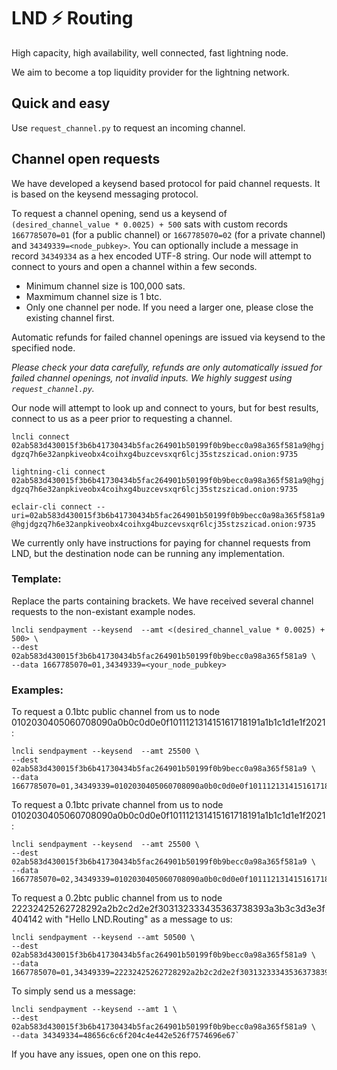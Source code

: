 # LND ⚡ Routing

High capacity, high availability, well connected, fast lightning node. 

We aim to become a top liquidity provider for the lightning network.

## Quick and easy

Use `request_channel.py` to request an incoming channel.

## Channel open requests

We have developed a keysend based protocol for paid channel requests. It is based on the keysend messaging protocol.

To request a channel opening, send us a keysend of `(desired_channel_value * 0.0025) + 500` sats with custom records `1667785070=01` (for a public channel) or `1667785070=02` (for a private channel) and `34349339=<node_pubkey>`. You can optionally include a message in record `34349334` as a hex encoded UTF-8 string. Our node will attempt to connect to yours and open a channel within a few seconds.

- Minimum channel size is 100,000 sats. 
- Maxmimum channel size is 1 btc.
- Only one channel per node. If you need a larger one, please close the existing channel first.

Automatic refunds for failed channel openings are issued via keysend to the specified node. 

*Please check your data carefully, refunds are only automatically issued for failed channel openings, not invalid inputs. We highly suggest using `request_channel.py`.*

Our node will attempt to look up and connect to yours, but for best results, connect to us as a peer prior to 
requesting a channel.

`lncli connect 02ab583d430015f3b6b41730434b5fac264901b50199f0b9becc0a98a365f581a9@hgjdgzq7h6e32anpkiveobx4coihxg4buzcevsxqr6lcj35stzszicad.onion:9735`

`lightning-cli connect 02ab583d430015f3b6b41730434b5fac264901b50199f0b9becc0a98a365f581a9@hgjdgzq7h6e32anpkiveobx4coihxg4buzcevsxqr6lcj35stzszicad.onion:9735`

`eclair-cli connect --uri=02ab583d430015f3b6b41730434b5fac264901b50199f0b9becc0a98a365f581a9@hgjdgzq7h6e32anpkiveobx4coihxg4buzcevsxqr6lcj35stzszicad.onion:9735`

We currently only have instructions for paying for channel requests from LND, but the destination node can be running any implementation.

### Template:

Replace the parts containing brackets. We have received several channel requests to the non-existant example nodes.

```
lncli sendpayment --keysend  --amt <(desired_channel_value * 0.0025) + 500> \
--dest 02ab583d430015f3b6b41730434b5fac264901b50199f0b9becc0a98a365f581a9 \
--data 1667785070=01,34349339=<your_node_pubkey>
```

### Examples:
To request a 0.1btc public channel from us to node 0102030405060708090a0b0c0d0e0f101112131415161718191a1b1c1d1e1f2021:
```
lncli sendpayment --keysend  --amt 25500 \
--dest 02ab583d430015f3b6b41730434b5fac264901b50199f0b9becc0a98a365f581a9 \
--data 1667785070=01,34349339=0102030405060708090a0b0c0d0e0f101112131415161718191a1b1c1d1e1f2021
```

To request a 0.1btc private channel from us to node 0102030405060708090a0b0c0d0e0f101112131415161718191a1b1c1d1e1f2021:
```
lncli sendpayment --keysend  --amt 25500 \
--dest 02ab583d430015f3b6b41730434b5fac264901b50199f0b9becc0a98a365f581a9 \
--data 1667785070=02,34349339=0102030405060708090a0b0c0d0e0f101112131415161718191a1b1c1d1e1f2021
```

To request a 0.2btc public channel from us to node 22232425262728292a2b2c2d2e2f303132333435363738393a3b3c3d3e3f404142 with "Hello LND.Routing" as a message to us:
```
lncli sendpayment --keysend --amt 50500 \
--dest 02ab583d430015f3b6b41730434b5fac264901b50199f0b9becc0a98a365f581a9 \
--data 1667785070=01,34349339=22232425262728292a2b2c2d2e2f303132333435363738393a3b3c3d3e3f404142,34349334=48656c6c6f204c4e442e526f7574696e67`
```

To simply send us a message:
```
lncli sendpayment --keysend --amt 1 \
--dest 02ab583d430015f3b6b41730434b5fac264901b50199f0b9becc0a98a365f581a9 \
--data 34349334=48656c6c6f204c4e442e526f7574696e67`
```


If you have any issues, open one on this repo.

<!--
**lnd-routing/lnd-routing** is a ✨ _special_ ✨ repository because its `README.md` (this file) appears on your GitHub profile.

Here are some ideas to get you started:

- 🔭 I’m currently working on ...
- 🌱 I’m currently learning ...
- 👯 I’m looking to collaborate on ...
- 🤔 I’m looking for help with ...
- 💬 Ask me about ...
- 📫 How to reach me: ...
- 😄 Pronouns: ...
- ⚡ Fun fact: ...
-->
